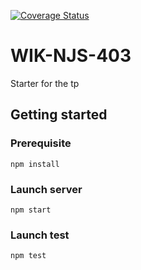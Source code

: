 [![Coverage Status](https://coveralls.io/repos/github/olivier-maurie/tp_tu/badge.svg?branch=master)](https://coveralls.io/github/olivier-maurie/tp_tu?branch=master)

# WIK-NJS-403

Starter for the tp

## Getting started

### Prerequisite

`npm install`

### Launch server

`npm start`

### Launch test

`npm test`